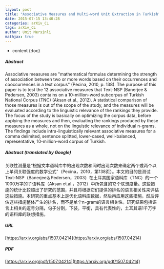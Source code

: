 ```yaml
---
layout: post
title: "Associative Measures and Multi-word Unit Extraction in Turkish"
date: 2015-07-15 13:40:28
categories: arXiv_CL
tags: arXiv_CL
author: Umit Mersinli
mathjax: true
---
```


* content
{:toc}

##### Abstract
Associative measures are "mathematical formulas determining the strength of association between two or more words based on their occurrences and cooccurrences in a text corpus" (Pecina, 2010, p. 138). The purpose of this paper is to test the 12 associative measures that Text-NSP (Banerjee & Pedersen, 2003) contains on a 10-million-word subcorpus of Turkish National Corpus (TNC) (Aksan et.al., 2012). A statistical comparison of those measures is out of the scope of the study, and the measures will be evaluated according to the linguistic relevance of the rankings they provide. The focus of the study is basically on optimizing the corpus data, before applying the measures and then, evaluating the rankings produced by these measures as a whole, not on the linguistic relevance of individual n-grams. The findings include intra-linguistically relevant associative measures for a comma delimited, sentence splitted, lower-cased, well-balanced, representative, 10-million-word corpus of Turkish.

##### Abstract (translated by Google)
关联性测量是“根据文本语料库中的出现次数和同时出现次数来确定两个或两个以上单词关联强度的数学公式”（Pecina，2010，第138页）。本文的目的是测试Text-NSP（Banerjee＆Pedersen，2003）在土耳其国家语料库（TNC）的一个1000万字的子语料库（Aksan et.al.，2012）中所包含的12个联想度量。这些措施的统计比较超出了研究的范围，并且将根据它们提供的排名的语言相关性来评估这些措施。本研究的重点基本上是优化语料库数据，然后再应用这些措施，然后评估这些措施整体产生的排名，而不是单个n-gram的语言相关性。研究结果包括语言上相关的逗号分隔，句子分割，下装，平衡，具有代表性的，土耳其语1千万字的语料库的联想措施。

##### URL
[https://arxiv.org/abs/1507.04214](https://arxiv.org/abs/1507.04214)

##### PDF
[https://arxiv.org/pdf/1507.04214](https://arxiv.org/pdf/1507.04214)

